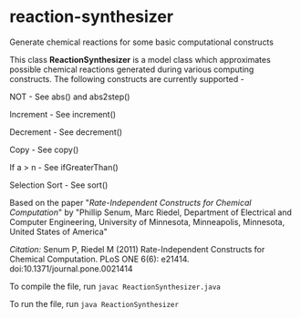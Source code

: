 # reaction-synthesizer
Generate chemical reactions for some basic computational constructs

This class **ReactionSynthesizer** is a model class which approximates
possible chemical reactions generated during various computing constructs.
The following constructs are currently supported - 

NOT - See abs() and abs2step()

Increment - See increment()

Decrement - See decrement()

Copy - See copy()

If a > n - See ifGreaterThan()

Selection Sort - See sort()

Based on the paper "*Rate-Independent Constructs for Chemical Computation*" by "Phillip Senum, Marc Riedel, 
Department of Electrical and Computer Engineering, University of Minnesota, Minneapolis, Minnesota, United States of America"


*Citation:* Senum P, Riedel M (2011) Rate-Independent Constructs for Chemical Computation. 
PLoS ONE 6(6): e21414. doi:10.1371/journal.pone.0021414

To compile the file, run `javac ReactionSynthesizer.java`

To run the file, run `java ReactionSynthesizer`
